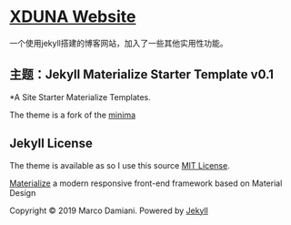 # [XDUNA Website](https://soowin.github.io)
一个使用jekyll搭建的博客网站，加入了一些其他实用性功能。


## 主题：Jekyll Materialize Starter Template v0.1

*A Site Starter Materialize Templates.

The theme is a fork of the [minima][1]



## Jekyll License

The theme is available as so I use this source [MIT License][2].

[Materialize][3] a  modern responsive front-end framework based on Material Design

Copyright © 2019 Marco Damiani. Powered by <a href="http://jekyllrb.com">Jekyll</a>

[1]: https://github.com/jekyll/minima
[2]: https://opensource.org/licenses/MIT
[3]: http://materializecss.com/

